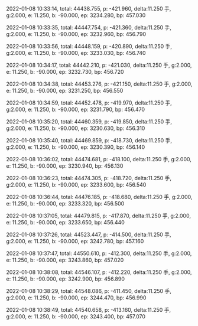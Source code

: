2022-01-08 10:33:14, total: 44438.755, p: -421.960, delta:11.250 手, g:2.000, e: 11.250, b: -90.000, ep: 3234.280, bp: 457.030

2022-01-08 10:33:35, total: 44447.754, p: -421.360, delta:11.250 手, g:2.000, e: 11.250, b: -90.000, ep: 3232.960, bp: 456.790

2022-01-08 10:33:56, total: 44448.159, p: -420.890, delta:11.250 手, g:2.000, e: 11.250, b: -90.000, ep: 3233.030, bp: 456.740

2022-01-08 10:34:17, total: 44442.210, p: -421.030, delta:11.250 手, g:2.000, e: 11.250, b: -90.000, ep: 3232.730, bp: 456.720

2022-01-08 10:34:38, total: 44453.276, p: -421.150, delta:11.250 手, g:2.000, e: 11.250, b: -90.000, ep: 3231.250, bp: 456.550

2022-01-08 10:34:59, total: 44452.478, p: -419.970, delta:11.250 手, g:2.000, e: 11.250, b: -90.000, ep: 3231.790, bp: 456.470

2022-01-08 10:35:20, total: 44460.359, p: -419.850, delta:11.250 手, g:2.000, e: 11.250, b: -90.000, ep: 3230.630, bp: 456.310

2022-01-08 10:35:40, total: 44469.859, p: -418.730, delta:11.250 手, g:2.000, e: 11.250, b: -90.000, ep: 3230.390, bp: 456.140

2022-01-08 10:36:02, total: 44474.681, p: -418.100, delta:11.250 手, g:2.000, e: 11.250, b: -90.000, ep: 3230.940, bp: 456.130

2022-01-08 10:36:23, total: 44474.305, p: -418.720, delta:11.250 手, g:2.000, e: 11.250, b: -90.000, ep: 3233.600, bp: 456.540

2022-01-08 10:36:44, total: 44476.185, p: -418.680, delta:11.250 手, g:2.000, e: 11.250, b: -90.000, ep: 3233.320, bp: 456.500

2022-01-08 10:37:05, total: 44479.815, p: -417.870, delta:11.250 手, g:2.000, e: 11.250, b: -90.000, ep: 3233.650, bp: 456.440

2022-01-08 10:37:26, total: 44523.447, p: -414.500, delta:11.250 手, g:2.000, e: 11.250, b: -90.000, ep: 3242.780, bp: 457.160

2022-01-08 10:37:47, total: 44550.610, p: -412.300, delta:11.250 手, g:2.000, e: 11.250, b: -90.000, ep: 3243.860, bp: 457.020

2022-01-08 10:38:08, total: 44546.107, p: -412.220, delta:11.250 手, g:2.000, e: 11.250, b: -90.000, ep: 3242.900, bp: 456.890

2022-01-08 10:38:29, total: 44548.086, p: -411.450, delta:11.250 手, g:2.000, e: 11.250, b: -90.000, ep: 3244.470, bp: 456.990

2022-01-08 10:38:49, total: 44540.658, p: -413.160, delta:11.250 手, g:2.000, e: 11.250, b: -90.000, ep: 3243.400, bp: 457.070